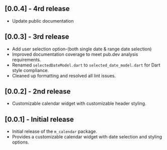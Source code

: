 ## [0.0.4] - 4rd release

- Update public documentation

## [0.0.3] - 3rd release

- Add user selection option-(both single date & range date selection)
- Improved documentation coverage to meet pub.dev analysis requirements.
- Renamed `selectedDateModel.dart` to `selected_date_model.dart` for Dart style compliance.
- Cleaned up formatting and resolved all lint issues.

## [0.0.2] - 2nd release

- Customizable calendar widget with customizable header styling.

## [0.0.1] - Initial release

- Initial release of the `m_calendar` package.
- Provides a customizable calendar widget with date selection and styling options.
